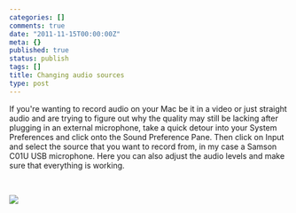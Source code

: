 ```yaml
---
categories: []
comments: true
date: "2011-11-15T00:00:00Z"
meta: {}
published: true
status: publish
tags: []
title: Changing audio sources
type: post
---
```

If you're wanting to record audio on your Mac be it in a video or just straight audio and are trying to figure out why the quality may still be lacking after plugging in an external microphone, take a quick detour into your System Preferences and click onto the Sound Preference Pane. Then click on Input and select the source that you want to record from, in my case a Samson C01U USB microphone. Here you can also adjust the audio levels and make sure that everything is working.

 

![](/static/4f331d1f8754c7ec090e554a/50fe1c99e4b01c920a89f452/50fe1c99e4b01c920a89f49e/1321355492353/Sound%20Preference%20Pane.png/1000w)
